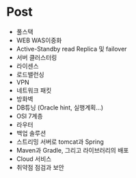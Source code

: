 # Post
- 풀스택
- WEB WAS이중화
- Active-Standby read Replica 및 failover
- 서버 클러스터링
- 라이센스
- 로드밸런싱
- VPN
- 네트워크 패킷
- 방화벽
- DB튜닝 (Oracle hint, 실행계획...)
- OSI 7계층
- 라우터
- 백업 솔루션
- 스트리밍 서버로 tomcat과 Spring
- Maven과 Gradle, 그리고 라이브러리의 배포
- Cloud 서비스
- 취약점 점검과 보안
